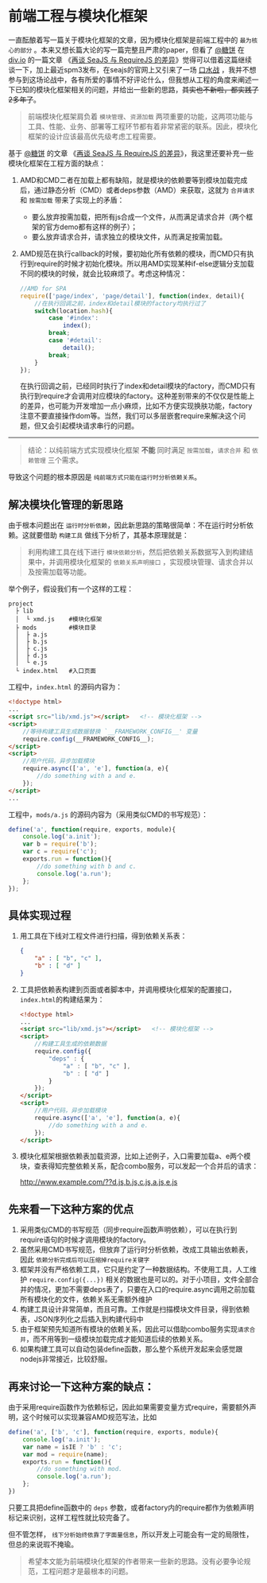 # 前端工程与模块化框架

一直酝酿着写一篇关于模块化框架的文章，因为模块化框架是前端工程中的 ``最为核心的部分`` 。本来又想长篇大论的写一篇完整且严肃的paper，但看了 [@糖饼](https://github.com/aui) 在 [div.io](http://div.io/) 的一篇文章 《[再谈 SeaJS 与 RequireJS 的差异](http://div.io/topic/430)》觉得可以借着这篇继续谈一下，加上最近spm3发布，在seajs的官网上又引来了一场 [口水战](https://github.com/seajs/seajs/issues/454) ，我并不想参与到这场论战中，各有所爱的事情不好评论什么，但我想从工程的角度来阐述一下已知的模块化框架相关的问题，并给出一些新的思路，~~其实也不新啦，都实践了2多年了~~。

> 前端模块化框架肩负着 ``模块管理``、``资源加载`` 两项重要的功能，这两项功能与工具、性能、业务、部署等工程环节都有着非常紧密的联系。因此，模块化框架的设计应该最高优先级考虑工程需要。

基于 [@糖饼](https://github.com/aui) 的文章 《[再谈 SeaJS 与 RequireJS 的差异](http://div.io/topic/430)》，我这里还要补充一些模块化框架在工程方面的缺点：

1. AMD和CMD二者在加载上都有缺陷，就是模块的依赖要等到模块加载完成后，通过静态分析（CMD）或者deps参数（AMD）来获取，这就为 ``合并请求`` 和 ``按需加载`` 带来了实现上的矛盾：
    * 要么放弃按需加载，把所有js合成一个文件，从而满足请求合并（两个框架的官方demo都有这样的例子）；
    * 要么放弃请求合并，请求独立的模块文件，从而满足按需加载。
2. AMD规范在执行callback的时候，要初始化所有依赖的模块，而CMD只有执行到require的时候才初始化模块。所以用AMD实现某种if-else逻辑分支加载不同的模块的时候，就会比较麻烦了。考虑这种情况：

    ```javascript
    //AMD for SPA
    require(['page/index', 'page/detail'], function(index, detail){
        //在执行回调之前，index和detail模块的factory均执行过了
        switch(location.hash){
            case '#index':
                index();
            break;
            case '#detail':
                detail();
            break;
        }
    });
    ```
    
    在执行回调之前，已经同时执行了index和detail模块的factory，而CMD只有执行到require才会调用对应模块的factory。这种差别带来的不仅仅是性能上的差异，也可能为开发增加一点小麻烦，比如不方便实现换肤功能，factory注意不要直接操作dom等。当然，我们可以多层嵌套require来解决这个问题，但又会引起模块请求串行的问题。

-------------------------
> 结论：以纯前端方式实现模块化框架 **不能** 同时满足 ``按需加载``，``请求合并`` 和 ``依赖管理`` 三个需求。

导致这个问题的根本原因是 ``纯前端方式只能在运行时分析依赖关系``。

## 解决模块化管理的新思路

由于根本问题出在 ``运行时分析依赖``，因此新思路的策略很简单：不在运行时分析依赖。这就要借助 ``构建工具`` 做线下分析了，其基本原理就是：

> 利用构建工具在线下进行 ``模块依赖分析``，然后把依赖关系数据写入到构建结果中，并调用模块化框架的 ``依赖关系声明接口`` ，实现模块管理、请求合并以及按需加载等功能。

举个例子，假设我们有一个这样的工程：

```
project
  ├ lib
  │  └ xmd.js    #模块化框架
  ├ mods         #模块目录
  │  ├ a.js
  │  ├ b.js
  │  ├ c.js
  │  ├ d.js
  │  └ e.js
  └ index.html   #入口页面
```

工程中，``index.html`` 的源码内容为：

```html
<!doctype html>
...
<script src="lib/xmd.js"></script>   <!-- 模块化框架 -->
<script>
    //等待构建工具生成数据替换 `__FRAMEWORK_CONFIG__' 变量
    require.config(__FRAMEWORK_CONFIG__);
</script>
<script>
    //用户代码，异步加载模块
    require.async(['a', 'e'], function(a, e){
        //do something with a and e.
    });
</script>
...
```

工程中，``mods/a.js`` 的源码内容为（采用类似CMD的书写规范）：

```javascript
define('a', function(require, exports, module){
    console.log('a.init');
    var b = require('b');
    var c = require('c');
    exports.run = function(){
        //do something with b and c.
        console.log('a.run');
    };
});
```

## 具体实现过程

1. 用工具在下线对工程文件进行扫描，得到依赖关系表：

    ```json
    {
        "a" : [ "b", "c" ],
        "b" : [ "d" ]
    }
    ```

2. 工具把依赖表构建到页面或者脚本中，并调用模块化框架的配置接口，``index.html``的构建结果为：
    
    ```html
    <!doctype html>
    ...
    <script src="lib/xmd.js"></script>   <!-- 模块化框架 -->
    <script>
        //构建工具生成的依赖数据
        require.config({
            "deps" : {
                "a" : [ "b", "c" ],
                "b" : [ "d" ]
            }
        });
    </script>
    <script>
        //用户代码，异步加载模块
        require.async(['a', 'e'], function(a, e){
            //do something with a and e.
        });
    </script>
    ```

3. 模块化框架根据依赖表加载资源，比如上述例子，入口需要加载a、e两个模块，查表得知完整依赖关系，配合combo服务，可以发起一个合并后的请求：

    http://www.example.com/??d.js,b.js,c.js,a.js,e.js

## 先来看一下这种方案的优点

1. 采用类似CMD的书写规范（同步require函数声明依赖），可以在执行到require语句的时候才调用模块的factory。
1. 虽然采用CMD书写规范，但放弃了运行时分析依赖，改成工具输出依赖表，因此 ``依赖分析完成后可以压缩掉require关键字``
1. 框架并没有严格依赖工具，它只是约定了一种数据结构。不使用工具，人工维护 ``require.config({...})`` 相关的数据也是可以的。对于小项目，文件全部合并的情况，更加不需要deps表了，只要在入口的require.async调用之前加载所有模块化的文件，依赖关系无需额外维护
1. 构建工具设计非常简单，而且可靠。工作就是扫描模块文件目录，得到依赖表，JSON序列化之后插入到构建代码中
1. 由于框架预先知道所有模块的依赖关系，因此可以借助combo服务实现``请求合并``，而不用等到一级模块加载完成才能知道后续的依赖关系。
1. 如果构建工具可以自动包装define函数，那么整个系统开发起来会感觉跟nodejs非常接近，比较舒服。

## 再来讨论一下这种方案的缺点：

由于采用require函数作为依赖标记，因此如果需要变量方式require，需要额外声明，这个时候可以实现兼容AMD规范写法，比如

```javascript
define('a', ['b', 'c'], function(require, exports, module){
    console.log('a.init');
    var name = isIE ? 'b' : 'c';
    var mod = require(name);
    exports.run = function(){
        //do something with mod.
        console.log('a.run');
    };
})
```

只要工具把define函数中的 ``deps`` 参数，或者factory内的require都作为依赖声明标记来识别，这样工程性就比较完备了。
    
但不管怎样， ``线下分析始终依靠了字面量信息``，所以开发上可能会有一定的局限性，但总的来说瑕不掩瑜。

> 希望本文能为前端模块化框架的作者带来一些新的思路。没有必要争论规范，工程问题才是最根本的问题。